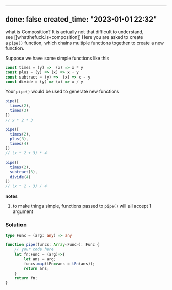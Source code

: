 
---
done: false
created_time: "2023-01-01 22:32"
---

what is Composition? It is actually not that difficult to understand, see [[whatthefuck.is+composition]]
Here you are asked to create a `pipe()` function, which chains multiple functions together to create a new function.

Suppose we have some simple functions like this

```js
const times = (y) =>  (x) => x * y
const plus = (y) => (x) => x + y
const subtract = (y) =>  (x) => x - y
const divide = (y) => (x) => x / y
```

Your `pipe()` would be used to generate new functions

```js
pipe([
  times(2),
  times(3)
])  
// x * 2 * 3

pipe([
  times(2),
  plus(3),
  times(4)
]) 
// (x * 2 + 3) * 4

pipe([
  times(2),
  subtract(3),
  divide(4)
]) 
// (x * 2 - 3) / 4
```

**notes**

1.  to make things simple, functions passed to `pipe()` will all accept 1 argument

### Solution

```ts
type Func = (arg: any) => any

function pipe(funcs: Array<Func>): Func {
	// your code here
	let fn:Func = (arg)=>{
		let ans = arg;
		funcs.map(tFn=>ans = tFn(ans));
		return ans;
	}
	return fn;
}
```